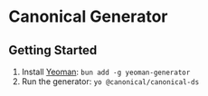 # Canonical Generator

## Getting Started

1. Install [Yeoman](https://yeoman.io/): `bun add -g yeoman-generator`
2. Run the generator: `yo @canonical/canonical-ds`
